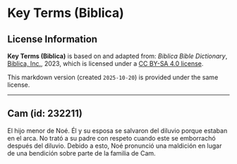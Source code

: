 # Key Terms (Biblica)

## License Information

**Key Terms (Biblica)** is based on and adapted from: _Biblica Bible Dictionary_, [Biblica, Inc.](https://www.biblica.com/), 2023, which is licensed under a [CC BY-SA 4.0 license](https://creativecommons.org/licenses/by-sa/4.0/legalcode.en).

This markdown version (created `2025-10-20`) is provided under the same license.



--------------------------------

## Cam (id: 232211)

El hijo menor de Noé. Él y su esposa se salvaron del diluvio porque estaban en el arca. No trató a su padre con respeto cuando este se emborrachó después del diluvio. Debido a esto, Noé pronunció una maldición en lugar de una bendición sobre parte de la familia de Cam.


